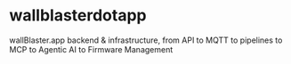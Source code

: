 # wallblasterdotapp
wallBlaster.app backend &amp; infrastructure, from API to MQTT to pipelines to MCP to Agentic AI to Firmware Management
